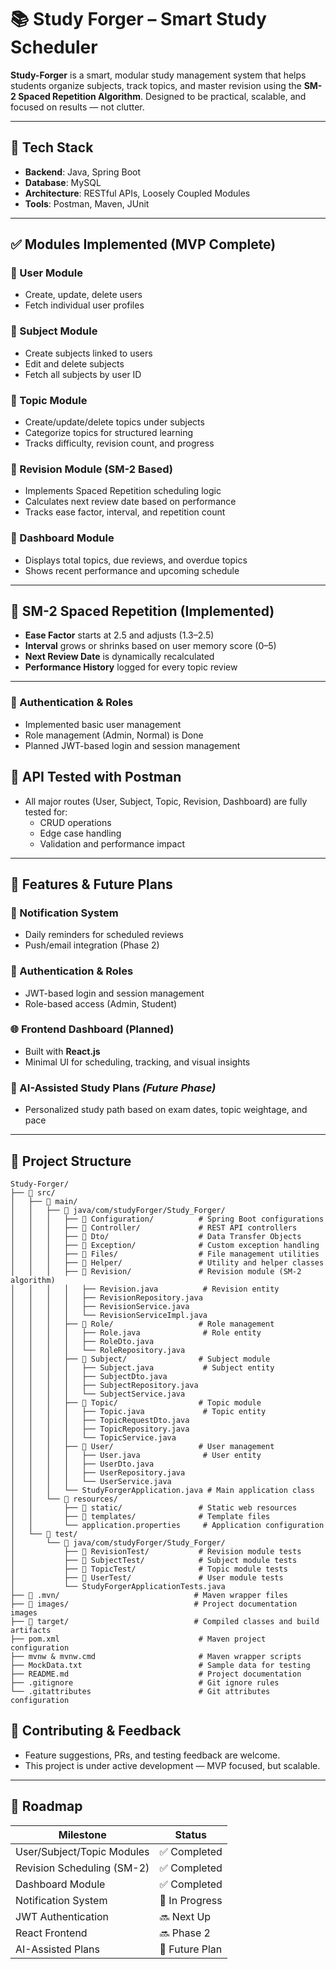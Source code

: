 # 📚 Study Forger – Smart Study Scheduler

**Study-Forger** is a smart, modular study management system that helps students organize subjects, track topics, and master revision using the **SM-2 Spaced Repetition Algorithm**. Designed to be practical, scalable, and focused on results — not clutter.












---

## 🚀 Tech Stack

- **Backend**: Java, Spring Boot
- **Database**: MySQL
- **Architecture**: RESTful APIs, Loosely Coupled Modules
- **Tools**: Postman, Maven, JUnit

---

## ✅ Modules Implemented (MVP Complete)

### 🔹 User Module
- Create, update, delete users
- Fetch individual user profiles

### 🔹 Subject Module
- Create subjects linked to users
- Edit and delete subjects
- Fetch all subjects by user ID

### 🔹 Topic Module
- Create/update/delete topics under subjects
- Categorize topics for structured learning
- Tracks difficulty, revision count, and progress

### 🔹 Revision Module (SM-2 Based)
- Implements Spaced Repetition scheduling logic
- Calculates next review date based on performance
- Tracks ease factor, interval, and repetition count

### 🔹 Dashboard Module
- Displays total topics, due reviews, and overdue topics
- Shows recent performance and upcoming schedule

---

## 🧠 SM-2 Spaced Repetition (Implemented)

- **Ease Factor** starts at 2.5 and adjusts (1.3–2.5)
- **Interval** grows or shrinks based on user memory score (0–5)
- **Next Review Date** is dynamically recalculated
- **Performance History** logged for every topic review

---

### 🔐 Authentication & Roles
- Implemented basic user management
- Role management (Admin, Normal) is Done
- Planned JWT-based login and session management

## 🧪 API Tested with Postman

- All major routes (User, Subject, Topic, Revision, Dashboard) are fully tested for:
    - CRUD operations
    - Edge case handling
    - Validation and performance impact

---

## 📅 Features & Future Plans

### 🔔 Notification System
- Daily reminders for scheduled reviews
- Push/email integration (Phase 2)

### 🔐 Authentication & Roles
- JWT-based login and session management
- Role-based access (Admin, Student)

### 🌐 Frontend Dashboard (Planned)
- Built with **React.js**
- Minimal UI for scheduling, tracking, and visual insights

### 🧠 AI-Assisted Study Plans *(Future Phase)*
- Personalized study path based on exam dates, topic weightage, and pace

---


## 📂 Project Structure

```
Study-Forger/
├── 📁 src/
│   ├── 📁 main/
│   │   ├── 📁 java/com/studyForger/Study_Forger/
│   │   │   ├── 📁 Configuration/          # Spring Boot configurations
│   │   │   ├── 📁 Controller/             # REST API controllers
│   │   │   ├── 📁 Dto/                    # Data Transfer Objects
│   │   │   ├── 📁 Exception/              # Custom exception handling
│   │   │   ├── 📁 Files/                  # File management utilities
│   │   │   ├── 📁 Helper/                 # Utility and helper classes
│   │   │   ├── 📁 Revision/               # Revision module (SM-2 algorithm)
│   │   │   │   ├── Revision.java          # Revision entity
│   │   │   │   ├── RevisionRepository.java
│   │   │   │   ├── RevisionService.java
│   │   │   │   └── RevisionServiceImpl.java
│   │   │   ├── 📁 Role/                   # Role management
│   │   │   │   ├── Role.java              # Role entity
│   │   │   │   ├── RoleDto.java
│   │   │   │   └── RoleRepository.java
│   │   │   ├── 📁 Subject/                # Subject module
│   │   │   │   ├── Subject.java           # Subject entity
│   │   │   │   ├── SubjectDto.java
│   │   │   │   ├── SubjectRepository.java
│   │   │   │   └── SubjectService.java
│   │   │   ├── 📁 Topic/                  # Topic module
│   │   │   │   ├── Topic.java             # Topic entity
│   │   │   │   ├── TopicRequestDto.java
│   │   │   │   ├── TopicRepository.java
│   │   │   │   └── TopicService.java
│   │   │   ├── 📁 User/                   # User management
│   │   │   │   ├── User.java              # User entity
│   │   │   │   ├── UserDto.java
│   │   │   │   ├── UserRepository.java
│   │   │   │   └── UserService.java
│   │   │   └── StudyForgerApplication.java # Main application class
│   │   └── 📁 resources/
│   │       ├── 📁 static/                 # Static web resources
│   │       ├── 📁 templates/              # Template files
│   │       └── application.properties     # Application configuration
│   └── 📁 test/
│       └── 📁 java/com/studyForger/Study_Forger/
│           ├── 📁 RevisionTest/           # Revision module tests
│           ├── 📁 SubjectTest/            # Subject module tests
│           ├── 📁 TopicTest/              # Topic module tests
│           ├── 📁 UserTest/               # User module tests
│           └── StudyForgerApplicationTests.java
├── 📁 .mvn/                              # Maven wrapper files
├── 📁 images/                            # Project documentation images
├── 📁 target/                            # Compiled classes and build artifacts
├── pom.xml                               # Maven project configuration
├── mvnw & mvnw.cmd                       # Maven wrapper scripts
├── MockData.txt                          # Sample data for testing
├── README.md                             # Project documentation
├── .gitignore                            # Git ignore rules
└── .gitattributes                        # Git attributes configuration
```

## 🧩 Contributing & Feedback

- Feature suggestions, PRs, and testing feedback are welcome.
- This project is under active development — MVP focused, but scalable.

---

## 📅 Roadmap

| Milestone                        | Status        |
|-------------------------------|----------------|
| User/Subject/Topic Modules     | ✅ Completed    |
| Revision Scheduling (SM-2)     | ✅ Completed    |
| Dashboard Module               | ✅ Completed  |
| Notification System            | 🔄 In Progress   |
| JWT Authentication             | 🔜 Next Up     |
| React Frontend                 | 🔜 Phase 2     |
| AI-Assisted Plans              | 🧠 Future Plan |
